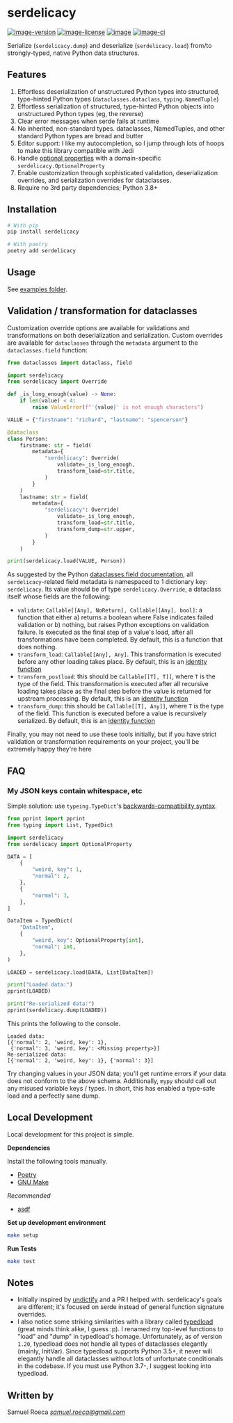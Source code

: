 # serdelicacy

[![image-version](https://img.shields.io/pypi/v/serdelicacy.svg)](https://python.org/pypi/serdelicacy)
[![image-license](https://img.shields.io/pypi/l/serdelicacy.svg)](https://python.org/pypi/serdelicacy)
[![image](https://img.shields.io/pypi/pyversions/serdelicacy.svg)](https://python.org/pypi/serdelicacy)
[![image-ci](https://github.com/pappasam/serdelicacy/workflows/serdelicacy%20ci/badge.svg)](https://github.com/pappasam/serdelicacy/actions?query=workflow%3A%22serdelicacy+ci%22)

Serialize (`serdelicacy.dump`) and deserialize (`serdelicacy.load`) from/to strongly-typed, native Python data structures.

## Features

1. Effortless deserialization of unstructured Python types into structured, type-hinted Python types (`dataclasses.dataclass`, `typing.NamedTuple`)
2. Effortless serialization of structured, type-hinted Python objects into unstructured Python types (eg, the reverse)
3. Clear error messages when serde fails at runtime
4. No inherited, non-standard types. dataclasses, NamedTuples, and other standard Python types are bread and butter
5. Editor support: I like my autocompletion, so I jump through lots of hoops to make this library compatible with Jedi
6. Handle [optional properties](https://www.typescriptlang.org/docs/handbook/interfaces.html#optional-properties) with a domain-specific `serdelicacy.OptionalProperty`
7. Enable customization through sophisticated validation, deserialization overrides, and serialization overrides for dataclasses.
8. Require no 3rd party dependencies; Python 3.8+

## Installation

```bash
# With pip
pip install serdelicacy

# With poetry
poetry add serdelicacy
```

## Usage

See [examples folder](https://github.com/pappasam/serdelicacy/tree/master/example).

## Validation / transformation for dataclasses

Customization override options are available for validations and transformations on both deserialization and serialization. Custom overrides are available for `dataclasses` through the `metadata` argument to the `dataclasses.field` function:

```python
from dataclasses import dataclass, field

import serdelicacy
from serdelicacy import Override

def _is_long_enough(value) -> None:
    if len(value) < 4:
        raise ValueError(f"'{value}' is not enough characters")

VALUE = {"firstname": "richard", "lastname": "spencerson"}

@dataclass
class Person:
    firstname: str = field(
        metadata={
            "serdelicacy": Override(
                validate=_is_long_enough,
                transform_load=str.title,
            )
        }
    )
    lastname: str = field(
        metadata={
            "serdelicacy": Override(
                validate=_is_long_enough,
                transform_load=str.title,
                transform_dump=str.upper,
            )
        }
    )

print(serdelicacy.load(VALUE, Person))
```

As suggested by the Python [dataclasses.field documentation](https://docs.python.org/3/library/dataclasses.html#dataclasses.field), all `serdelicacy`-related field metadata is namespaced to 1 dictionary key: `serdelicacy`. Its value should be of type `serdelicacy.Override`, a dataclass itself whose fields are the following:

- `validate`: `Callable[[Any], NoReturn], Callable[[Any], bool]`: a function that either a) returns a boolean where False indicates failed validation or b) nothing, but raises Python exceptions on validation failure. Is executed as the final step of a value's load, after all transformations have been completed. By default, this is a function that does nothing.
- `transform_load`: `Callable[[Any], Any]`. This transformation is executed before any other loading takes place. By default, this is an [identity function](https://en.wikipedia.org/wiki/Identity_function)
- `transform_postload`: this should be `Callable[[T], T]]`, where `T` is the type of the field. This transformation is executed after all recursive loading takes place as the final step before the value is returned for upstream processing. By default, this is an [identity function](https://en.wikipedia.org/wiki/Identity_function)
- `transform_dump`: this should be `Callable[[T], Any]]`, where `T` is the type of the field. This function is executed before a value is recursively serialized. By default, this is an [identity function](https://en.wikipedia.org/wiki/Identity_function)

Finally, you may not need to use these tools initially, but if you have strict validation or transformation requirements on your project, you'll be extremely happy they're here

## FAQ

### My JSON keys contain whitespace, etc

Simple solution: use `typeing.TypeDict`'s [backwards-compatibility syntax](https://www.python.org/dev/peps/pep-0589/#alternative-syntax).

```python
from pprint import pprint
from typing import List, TypedDict

import serdelicacy
from serdelicacy import OptionalProperty

DATA = [
    {
        "weird, key": 1,
        "normal": 2,
    },
    {
        "normal": 3,
    },
]

DataItem = TypedDict(
    "DataItem",
    {
        "weird, key": OptionalProperty[int],
        "normal": int,
    },
)

LOADED = serdelicacy.load(DATA, List[DataItem])

print("Loaded data:")
pprint(LOADED)

print("Re-serialized data:")
pprint(serdelicacy.dump(LOADED))
```

This prints the following to the console.

```text
Loaded data:
[{'normal': 2, 'weird, key': 1},
 {'normal': 3, 'weird, key': <Missing property>}]
Re-serialized data:
[{'normal': 2, 'weird, key': 1}, {'normal': 3}]
```

Try changing values in your JSON data; you'll get runtime errors if your data does not conform to the above schema. Additionally, `mypy` should call out any misused variable keys / types. In short, this has enabled a type-safe load and a perfectly sane dump.

## Local Development

Local development for this project is simple.

**Dependencies**

Install the following tools manually.

- [Poetry](https://github.com/sdispater/poetry#installation)
- [GNU Make](https://www.gnu.org/software/make/)

_Recommended_

- [asdf](https://github.com/asdf-vm/asdf)

**Set up development environment**

```bash
make setup
```

**Run Tests**

```bash
make test
```

## Notes

- Initially inspired by [undictify](https://github.com/Dobiasd/undictify) and a PR I helped with. serdelicacy's goals are different; it's focused on serde instead of general function signature overrides.
- I also notice some striking similarities with a library called [typedload](https://github.com/ltworf/typedload) (great minds think alike, I guess :p). I renamed my top-level functions to "load" and "dump" in typedload's homage. Unfortunately, as of version `1.20`, typedload does not handle all types of dataclasses elegantly (mainly, InitVar). Since typedload supports Python 3.5+, it never will elegantly handle all dataclasses without lots of unfortunate conditionals in the codebase. If you must use Python 3.7-, I suggest looking into typedload.

## Written by

Samuel Roeca *samuel.roeca@gmail.com*
